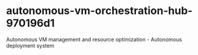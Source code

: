# autonomous-vm-orchestration-hub-970196d1
Autonomous VM management and resource optimization - Autonomous deployment system
